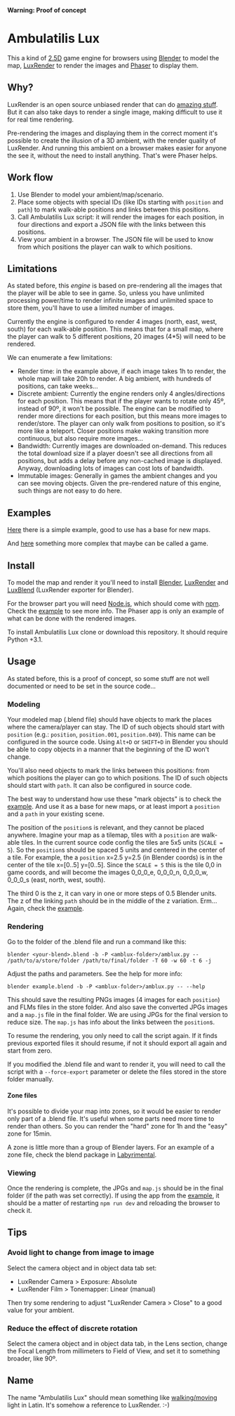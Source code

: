 **Warning: Proof of concept**

# Ambulatilis Lux

This a kind of [2.5D](https://en.wikipedia.org/wiki/2.5D) game engine for browsers using [Blender](https://www.blender.org) to model the map, [LuxRender](http://www.luxrender.net) to render the images and [Phaser](http://phaser.io) to display them.


## Why?

LuxRender is an open source unbiased render that can do [amazing stuff](http://www.luxrender.net/forum/gallery2.php).
But it can also take days to render a single image, making difficult to use it for real time rendering.

Pre-rendering the images and displaying them in the correct moment it's possible to create the illusion of a 3D ambient, with the render quality of LuxRender.
And running this ambient on a browser makes easier for anyone the see it, without the need to install anything.
That's were Phaser helps.


## Work flow

1. Use Blender to model your ambient/map/scenario.
2. Place some objects with special IDs (like IDs starting with `position` and `path`) to mark walk-able positions and links between this positions.
3. Call Ambulatilis Lux script: it will render the images for each position, in four directions and export a JSON file with the links between this positions.
4. View your ambient in a browser. The JSON file will be used to know from which positions the player can walk to which positions.


## Limitations

As stated before, this *engine* is based on pre-rendering all the images that the player will be able to see in game.
So, unless you have unlimited processing power/time to render infinite images and unlimited space to store them, you'll have to use a limited number of images.

Currently the engine is configured to render 4 images (north, east, west, south) for each walk-able position. This means that for a small map, where the player can walk to 5 different positions, 20 images (4*5) will need to be rendered.

We can enumerate a few limitations:

- Render time: in the example above, if each image takes 1h to render, the whole map will take 20h to render. A big ambient, with hundreds of positions, can take weeks...
- Discrete ambient: Currently the engine renders only 4 angles/directions for each position. This means that if the player wants to rotate only 45º, instead of 90º, it won't be possible. The engine can be modified to render more directions for each position, but this means more images to render/store. The player can only walk from positions to position, so it's more like a teleport. Closer positions make waking transition more continuous, but also require more images...
- Bandwidth: Currently images are downloaded on-demand. This reduces the total download size if a player doesn't see all directions from all positions, but adds a delay before any non-cached image is displayed. Anyway, downloading lots of images can cost lots of bandwidth.
- Immutable images: Generally in games the ambient changes and you can see moving objects. Given the pre-rendered nature of this engine, such things are not easy to do here.


## Examples

[Here](https://github.com/andresmrm/ambulatilis-lux/tree/master/example) there is a simple example, good to use has a base for new maps. 

And [here](https://github.com/andresmrm/labyrimental) something more complex that maybe can be called a game.


## Install

To model the map and render it you'll need to install [Blender](https://www.blender.org/download), [LuxRender](http://www.luxrender.net/en_GB/standalone) and [LuxBlend](http://www.luxrender.net/en_GB/blender_2_5) (LuxRender exporter for Blender).

For the browser part you will need [Node.js](https://nodejs.org), which should come with [npm](https://docs.npmjs.com/getting-started/installing-node).
Check the [example](https://github.com/andresmrm/ambulatilis-lux/tree/master/example) to see more info.
The Phaser app is only an example of what can be done with the rendered images.

To install Ambulatilis Lux clone or download this repository. It should require Python +3.1.


## Usage

As stated before, this is a proof of concept, so some stuff are not well documented or need to be set in the source code...

### Modeling

Your modeled map (.blend file) should have objects to mark the places where the camera/player can stay.
The ID of such objects should start with `position` (e.g.: `position`, `position.001`, `position.049`).
This name can be configured in the source code.
Using `Alt+D` or `SHIFT+D` in Blender you should be able to copy objects in a manner that the beginning of the ID won't change.

You'll also need objects to mark the links between this positions: from which positions the player can go to which positions.
The ID of such objects should start with `path`.
It can also be configured in source code.

The best way to understand how use these "mark objects" is to check the [example](https://github.com/andresmrm/ambulatilis-lux/tree/master/example/blender).
And use it as a base for new maps, or at least import a `position` and a `path` in your existing scene.

The position of the `position`s is relevant, and they cannot be placed anywhere.
Imagine your map as a tilemap, tiles with a `position` are walk-able tiles.
In the current source code config the tiles are 5x5 units (`SCALE = 5`).
So the `position`s should be spaced 5 units and centered in the center of a tile.
For example, the a `position` x=2.5 y=2.5 (in Blender coords) is in the center of the tile x=[0..5] y=[0..5]. Since the `SCALE = 5` this is the tile 0,0 in game coords, and will become the images 0\_0\_0\_e, 0\_0\_0\_n, 0\_0\_0\_w, 0\_0\_0\_s (east, north, west, south).

The third 0 is the z, it can vary in one or more steps of 0.5 Blender units.
The z of the linking `path` should be in the middle of the z variation.
Erm... Again, check the [example](https://github.com/andresmrm/ambulatilis-lux/tree/master/example/blender).


### Rendering

Go to the folder of the .blend file and run a command like this:

```
blender <your-blend>.blend -b -P <amblux-folder>/amblux.py -- /path/to/a/store/folder /path/to/final/folder -T 60 -w 60 -t 6 -j
```

Adjust the paths and parameters. See the help for more info:

```
blender example.blend -b -P <amblux-folder>/amblux.py -- --help
```

This should save the resulting PNGs images (4 images for each `position`) and FLMs files in the store folder. And also save the converted JPGs images and a `map.js` file in the final folder. We are using JPGs for the final version to reduce size.
The `map.js` has info about the links between the `position`s.

To resume the rendering, you only need to call the script again. If it finds previous exported files it should resume, if not it should export all again and start from zero.

If you modified the .blend file and want to render it, you will need to call the script with a `--force-export` parameter or delete the files stored in the store folder manually.

#### Zone files

It's possible to divide your map into zones, so it would be easier to render only part of a .blend file.
It's useful when some parts need more time to render than others.
So you can render the "hard" zone for 1h and the "easy" zone for 15min.

A zone is little more than a group of Blender layers.
For an example of a zone file, check the blend package in [Labyrimental](https://github.com/andresmrm/labyrimental).


### Viewing

Once the rendering is complete, the JPGs and `map.js` should be in the final folder (if the path was set correctly).
If using the app from the [example](https://github.com/andresmrm/ambulatilis-lux/tree/master/example/blender), it should be a matter of restarting `npm run dev` and reloading the browser to check it.


## Tips

### Avoid light to change from image to image

Select the camera object and in object data tab set:

- LuxRender Camera > Exposure: Absolute
- LuxRender Film > Tonemapper: Linear (manual)

Then try some rendering to adjust "LuxRender Camera > Close" to a good value for your ambient.

### Reduce the effect of discrete rotation

Select the camera object and in object data tab, in the Lens section, change the Focal Length from millimeters to Field of View, and set it to something broader, like 90º.


## Name

The name "Ambulatilis Lux" should mean something like [walking/moving](http://www.latin-dictionary.net/definition/2956/ambulatilis-ambulatilis-ambulatile) light in Latin.
It's somehow a reference to LuxRender. :-)
